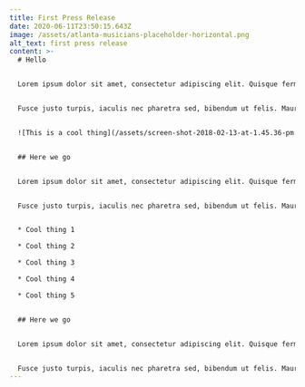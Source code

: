 ```yaml
---
title: First Press Release
date: 2020-06-11T23:50:15.643Z
image: /assets/atlanta-musicians-placeholder-horizontal.png
alt_text: first press release
content: >-
  # Hello


  Lorem ipsum dolor sit amet, consectetur adipiscing elit. Quisque fermentum aliquam dui. Nam in nunc id orci mollis lacinia non eu dui. Donec dapibus, risus sed feugiat ultrices, quam nibh aliquam nulla, et ullamcorper tellus enim vel quam. Praesent sit amet tincidunt magna, sit amet fringilla felis. Etiam tincidunt tellus tortor, sit amet finibus orci hendrerit non. Mauris facilisis sollicitudin blandit. Sed porttitor lorem ut malesuada convallis. In dictum pulvinar nibh ac dignissim. Praesent molestie sit amet massa in egestas. Vestibulum suscipit massa a magna viverra ultrices. Curabitur accumsan mauris felis, eget aliquam quam consectetur id.


  Fusce justo turpis, iaculis nec pharetra sed, bibendum ut felis. Mauris et blandit sem. Curabitur ligula sapien, egestas sed fermentum vitae, pretium eu eros. Suspendisse consectetur lectus eros, et rhoncus sem accumsan at. Proin accumsan nisl non viverra congue. Orci varius natoque penatibus et magnis dis parturient montes, nascetur ridiculus mus. Nam finibus lacus vel mi condimentum, vel ornare sem mollis. Quisque gravida enim quis urna tristique aliquam nec ac nisl. Etiam cursus mattis augue eu cursus. Cras efficitur ante vitae enim eleifend, non scelerisque elit posuere. Suspendisse non orci bibendum, volutpat leo vel, condimentum leo. Maecenas id ipsum at eros lacinia imperdiet nec vel dui. Fusce ut tempor mauris, eget fermentum orci. Pellentesque ex ipsum, tempus imperdiet bibendum vel, porta a odio. Fusce eu dignissim quam.


  ![This is a cool thing](/assets/screen-shot-2018-02-13-at-1.45.36-pm.png "Meme Of Code")


  ## Here we go


  Lorem ipsum dolor sit amet, consectetur adipiscing elit. Quisque fermentum aliquam dui. Nam in nunc id orci mollis lacinia non eu dui. Donec dapibus, risus sed feugiat ultrices, quam nibh aliquam nulla, et ullamcorper tellus enim vel quam. Praesent sit amet tincidunt magna, sit amet fringilla felis. Etiam tincidunt tellus tortor, sit amet finibus orci hendrerit non. Mauris facilisis sollicitudin blandit. Sed porttitor lorem ut malesuada convallis. In dictum pulvinar nibh ac dignissim. Praesent molestie sit amet massa in egestas. Vestibulum suscipit massa a magna viverra ultrices. Curabitur accumsan mauris felis, eget aliquam quam consectetur id.


  Fusce justo turpis, iaculis nec pharetra sed, bibendum ut felis. Mauris et blandit sem. Curabitur ligula sapien, egestas sed fermentum vitae, pretium eu eros. Suspendisse consectetur lectus eros, et rhoncus sem accumsan at. Proin accumsan nisl non viverra congue. Orci varius natoque penatibus et magnis dis parturient montes, nascetur ridiculus mus. Nam finibus lacus vel mi condimentum, vel ornare sem mollis. Quisque gravida enim quis urna tristique aliquam nec ac nisl. Etiam cursus mattis augue eu cursus. Cras efficitur ante vitae enim eleifend, non scelerisque elit posuere. Suspendisse non orci bibendum, volutpat leo vel, condimentum leo. Maecenas id ipsum at eros lacinia imperdiet nec vel dui. Fusce ut tempor mauris, eget fermentum orci. Pellentesque ex ipsum, tempus imperdiet bibendum vel, porta a odio. Fusce eu dignissim quam.


  * Cool thing 1

  * Cool thing 2

  * Cool thing 3

  * Cool thing 4

  * Cool thing 5


  ## Here we go


  Lorem ipsum dolor sit amet, consectetur adipiscing elit. Quisque fermentum aliquam dui. Nam in nunc id orci mollis lacinia non eu dui. Donec dapibus, risus sed feugiat ultrices, quam nibh aliquam nulla, et ullamcorper tellus enim vel quam. Praesent sit amet tincidunt magna, sit amet fringilla felis. Etiam tincidunt tellus tortor, sit amet finibus orci hendrerit non. Mauris facilisis sollicitudin blandit. Sed porttitor lorem ut malesuada convallis. In dictum pulvinar nibh ac dignissim. Praesent molestie sit amet massa in egestas. Vestibulum suscipit massa a magna viverra ultrices. Curabitur accumsan mauris felis, eget aliquam quam consectetur id.


  Fusce justo turpis, iaculis nec pharetra sed, bibendum ut felis. Mauris et blandit sem. Curabitur ligula sapien, egestas sed fermentum vitae, pretium eu eros. Suspendisse consectetur lectus eros, et rhoncus sem accumsan at. Proin accumsan nisl non viverra congue. Orci varius natoque penatibus et magnis dis parturient montes, nascetur ridiculus mus. Nam finibus lacus vel mi condimentum, vel ornare sem mollis. Quisque gravida enim quis urna tristique aliquam nec ac nisl. Etiam cursus mattis augue eu cursus. Cras efficitur ante vitae enim eleifend, non scelerisque elit posuere. Suspendisse non orci bibendum, volutpat leo vel, condimentum leo. Maecenas id ipsum at eros lacinia imperdiet nec vel dui. Fusce ut tempor mauris, eget fermentum orci. Pellentesque ex ipsum, tempus imperdiet bibendum vel, porta a odio. Fusce eu dignissim quam.
---
```

